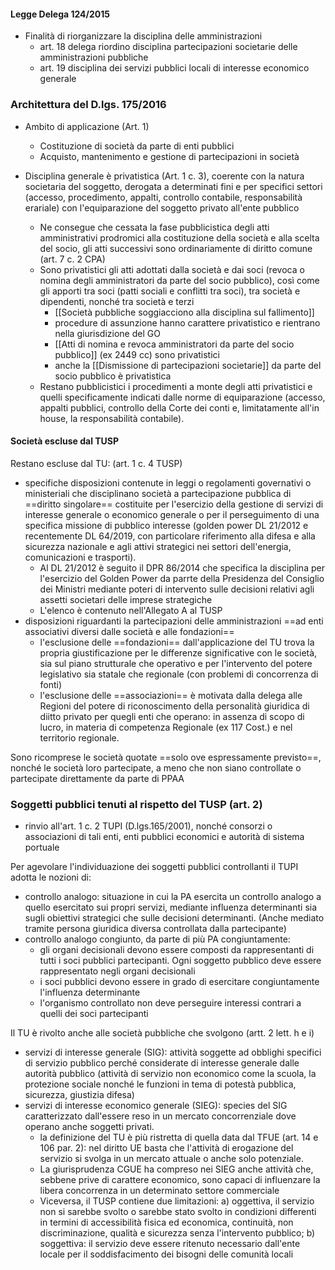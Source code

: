 #### Legge Delega 124/2015
- Finalità di riorganizzare la disciplina delle amministrazioni
	- art. 18 delega  riordino disciplina partecipazioni societarie delle amministrazioni pubbliche
	- art. 19 disciplina dei servizi pubblici locali di interesse economico generale

### Architettura del D.lgs. 175/2016
- Ambito di applicazione (Art. 1)
	- Costituzione di società da parte di enti pubblici
	- Acquisto, mantenimento e gestione di partecipazioni in società

- Disciplina generale è privatistica (Art. 1 c. 3),  coerente con la natura societaria del soggetto, derogata a determinati fini e per specifici settori (accesso, procedimento, appalti, controllo contabile, responsabilità erariale) con l'equiparazione del soggetto privato all'ente pubblico 
	- Ne consegue che cessata la fase pubblicistica degli atti amministrativi prodromici alla costituzione della società e alla scelta del socio, gli atti successivi sono ordinariamente di diritto comune (art. 7 c. 2 CPA)
	- Sono privatistici gli atti adottati dalla società e dai soci (revoca o nomina degli amministratori da parte del socio pubblico), così come gli apporti tra soci (patti sociali e conflitti tra soci), tra società e dipendenti, nonché tra società e terzi
		- [[Società pubbliche soggiacciono alla disciplina sul fallimento]]
		- procedure di assunzione hanno carattere privatistico e rientrano nella giurisdizione del GO
		- [[Atti di nomina e revoca amministratori da parte del socio pubblico]] (ex 2449 cc) sono privatistici
		- anche la [[Dismissione di partecipazioni societarie]] da parte del socio pubblico è privatistica
	- Restano pubblicistici i procedimenti a monte degli atti privatistici e quelli specificamente indicati dalle norme di equiparazione (accesso, appalti pubblici, controllo della Corte dei conti e, limitatamente all'in house, la responsabilità contabile).

#### Società escluse dal TUSP
Restano escluse dal TU: (art. 1 c. 4 TUSP)
- specifiche disposizioni contenute in leggi o regolamenti governativi o ministeriali che disciplinano società a partecipazione pubblica di ==diritto singolare== costituite per l'esercizio della gestione di servizi di interesse generale o economico generale o per il perseguimento di una specifica missione di pubblico interesse (golden power DL 21/2012 e recentemente DL 64/2019, con particolare riferimento alla difesa e alla sicurezza nazionale e agli attivi strategici nei settori dell'energia, comunicazioni e trasporti). 
	- Al DL 21/2012 è seguito il DPR 86/2014 che specifica la disciplina per l'esercizio del Golden Power da parrte della Presidenza del Consiglio dei Ministri mediante poteri di intervento sulle decisioni relativi agli assetti societari delle imprese strategiche
	- L'elenco è contenuto nell'Allegato A al TUSP
- disposizioni riguardanti la partecipazioni delle amministrazioni ==ad enti associativi diversi dalle società e alle fondazioni==
	- l'esclusione delle ==fondazioni== dall'applicazione del TU trova la propria giustificazione per le differenze significative con le società, sia sul piano strutturale che operativo e per l'intervento del potere legislativo sia statale che regionale (con problemi di concorrenza di fonti)
	- l'esclusione delle ==associazioni== è motivata dalla delega alle Regioni del potere di riconoscimento della personalità giuridica di diitto privato per quegli enti che operano: in assenza di scopo di lucro, in materia di competenza Regionale (ex 117 Cost.) e nel territorio regionale.

Sono ricomprese le società quotate ==solo ove espressamente previsto==, nonché le società loro partecipate, a meno che non siano controllate o partecipate direttamente da parte di PPAA

### Soggetti pubblici tenuti al rispetto del  TUSP (art. 2)
- rinvio all'art. 1 c. 2 TUPI (D.lgs.165/2001), nonché consorzi o associazioni di tali enti, enti pubblici economici e autorità di sistema portuale

Per agevolare l'individuazione dei soggetti pubblici controllanti il TUPI adotta le nozioni di:
- controllo analogo: situazione in cui la PA esercita un controllo analogo a quello esercitato sui propri servizi, mediante influenza determinanti sia sugli obiettivi strategici che sulle decisioni determinanti. (Anche mediato tramite persona giuridica diversa controllata dalla partecipante)
- controllo analogo congiunto, da parte di più PA congiuntamente:
	- gli organi decisionali devono essere composti da rappresentanti di tutti i soci pubblici partecipanti. Ogni soggetto pubblico deve essere rappresentato negli organi decisionali
	- i soci pubblici devono essere in grado di esercitare congiuntamente l'influenza determinante
	- l'organismo controllato non deve perseguire interessi contrari a quelli dei soci partecipanti

Il TU è rivolto anche alle società pubbliche che svolgono (artt. 2 lett. h e i)
- servizi di interesse generale (SIG): attività soggette ad obblighi specifici di servizio pubblico perché considerate di interesse generale dalle autorità pubblico (attività di servizio non economico come la scuola, la protezione sociale nonché le funzioni in tema di potestà pubblica, sicurezza, giustizia difesa)
- servizi di interesse economico generale (SIEG): species del SIG caratterizzato dall'essere reso in un mercato concorrenziale dove operano anche soggetti privati.
	- la definizione del TU è più ristretta di quella data dal TFUE (art. 14 e 106 par. 2): nel diritto UE basta che l'attività di erogazione del servizio si svolga in un mercato attuale o anche solo potenziale.
	- La giurisprudenza CGUE ha compreso nei SIEG anche attività che, sebbene prive di carattere economico, sono capaci di influenzare la libera concorrenza in un determinato settore commerciale
	- Viceversa, il TUSP contiene due limitazioni: a) oggettiva, il servizio non si sarebbe svolto o sarebbe stato svolto in condizioni differenti in termini di accessibilità fisica ed economica, continuità, non discriminazione, qualità e sicurezza senza l'intervento pubblico; b) soggettiva: il servizio deve essere ritenuto necessario dall'ente locale per il soddisfacimento dei bisogni delle comunità locali
